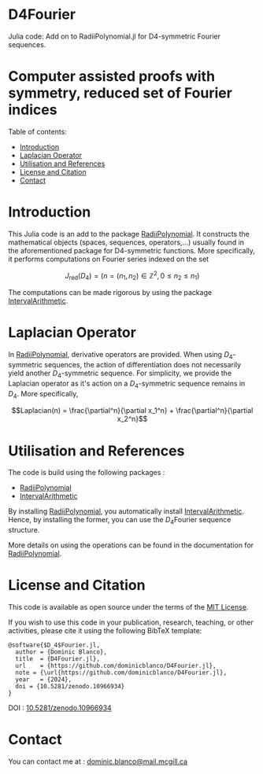 # D4Fourier
Julia code: Add on to RadiiPolynomial.jl for D4-symmetric Fourier sequences.
# Computer assisted proofs with symmetry, reduced set of Fourier indices



Table of contents:


* [Introduction](#introduction)
* [Laplacian Operator](#laplacian)
* [Utilisation and References](#utilisation-and-references)
* [License and Citation](#license-and-citation)
* [Contact](#contact)



# Introduction

This Julia code is an add to the package [RadiiPolynomial](https://github.com/OlivierHnt/RadiiPolynomial.jl). It constructs the mathematical objects (spaces, sequences, operators,...) usually found in the aforementioned package for D4-symmetric functions. More specifically, it performs computations on Fourier series indexed on the set 

$$J_{\mathrm{red}}(D_4) = \left(n=(n_1,n_2) \in \mathbb{Z}^2, 0 \leq n_2 \leq n_1 \right)$$

The computations can be made rigorous by using the package [IntervalArithmetic](https://github.com/JuliaIntervals/IntervalArithmetic.jl).


# Laplacian Operator

In [RadiiPolynomial](https://github.com/OlivierHnt/RadiiPolynomial.jl), derivative operators are provided. When using $D_4$-symmetric sequences, the action of differentiation does not necessarily yield another $D_4$-symmetric sequence. For simplicity, we provide the Laplacian operator as it's action on a $D_4$-symmetric sequence remains in $D_4$. More specifically,

$$Laplacian(n) = \frac{\partial^n}{\partial x_1^n} + \frac{\partial^n}{\partial x_2^n}$$
 
 # Utilisation and References
 
 The code is build using the following packages :
 - [RadiiPolynomial](https://github.com/OlivierHnt/RadiiPolynomial.jl) 
 - [IntervalArithmetic](https://github.com/JuliaIntervals/IntervalArithmetic.jl)
 
 By installing [RadiiPolynomial](https://github.com/OlivierHnt/RadiiPolynomial.jl), you automatically install [IntervalArithmetic](https://github.com/JuliaIntervals/IntervalArithmetic.jl). Hence, by installing the former, you can use the $D_4$Fourier sequence structure.

 More details on using the operations can be found in the documentation for [RadiiPolynomial](https://github.com/OlivierHnt/RadiiPolynomial.jl).
 
 # License and Citation
 
  This code is available as open source under the terms of the [MIT License](http://opensource.org/licenses/MIT).
  
If you wish to use this code in your publication, research, teaching, or other activities, please cite it using the following BibTeX template:

```
@software{$D_4$Fourier.jl,
  author = {Dominic Blanco},
  title  = {D4Fourier.jl},
  url    = {https://github.com/dominicblanco/D4Fourier.jl},
  note = {\url{https://github.com/dominicblanco/D4Fourier.jl},
  year   = {2024},
  doi = {10.5281/zenodo.10966934}
}
```
DOI : [10.5281/zenodo.10966934](https://zenodo.org/records/10966934) 


# Contact

You can contact me at :
dominic.blanco@mail.mcgill.ca
